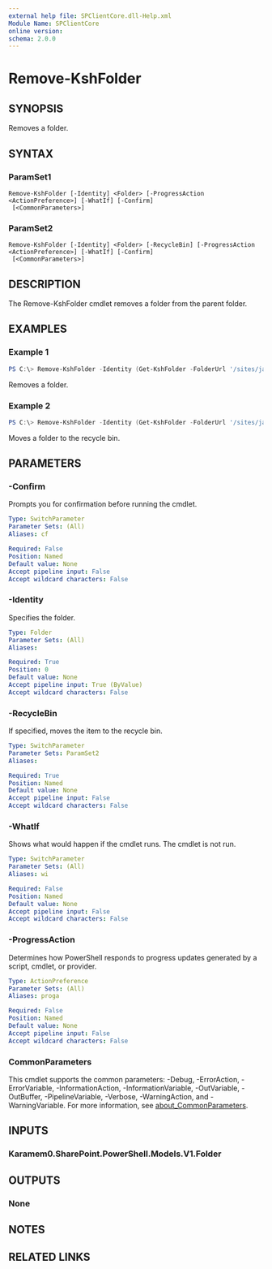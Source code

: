 ```yaml
---
external help file: SPClientCore.dll-Help.xml
Module Name: SPClientCore
online version:
schema: 2.0.0
---
```


# Remove-KshFolder

## SYNOPSIS
Removes a folder.

## SYNTAX

### ParamSet1
```
Remove-KshFolder [-Identity] <Folder> [-ProgressAction <ActionPreference>] [-WhatIf] [-Confirm]
 [<CommonParameters>]
```

### ParamSet2
```
Remove-KshFolder [-Identity] <Folder> [-RecycleBin] [-ProgressAction <ActionPreference>] [-WhatIf] [-Confirm]
 [<CommonParameters>]
```

## DESCRIPTION
The Remove-KshFolder cmdlet removes a folder from the parent folder.

## EXAMPLES

### Example 1
```powershell
PS C:\> Remove-KshFolder -Identity (Get-KshFolder -FolderUrl '/sites/japan/hr/Shared%20Documents/Templates')
```

Removes a folder.

### Example 2
```powershell
PS C:\> Remove-KshFolder -Identity (Get-KshFolder -FolderUrl '/sites/japan/hr/Shared%20Documents/Templates')-RecycleBin
```

Moves a folder to the recycle bin.

## PARAMETERS

### -Confirm
Prompts you for confirmation before running the cmdlet.

```yaml
Type: SwitchParameter
Parameter Sets: (All)
Aliases: cf

Required: False
Position: Named
Default value: None
Accept pipeline input: False
Accept wildcard characters: False
```

### -Identity
Specifies the folder.

```yaml
Type: Folder
Parameter Sets: (All)
Aliases:

Required: True
Position: 0
Default value: None
Accept pipeline input: True (ByValue)
Accept wildcard characters: False
```

### -RecycleBin
If specified, moves the item to the recycle bin.

```yaml
Type: SwitchParameter
Parameter Sets: ParamSet2
Aliases:

Required: True
Position: Named
Default value: None
Accept pipeline input: False
Accept wildcard characters: False
```

### -WhatIf
Shows what would happen if the cmdlet runs. The cmdlet is not run.

```yaml
Type: SwitchParameter
Parameter Sets: (All)
Aliases: wi

Required: False
Position: Named
Default value: None
Accept pipeline input: False
Accept wildcard characters: False
```

### -ProgressAction
Determines how PowerShell responds to progress updates generated by a script, cmdlet, or provider.

```yaml
Type: ActionPreference
Parameter Sets: (All)
Aliases: proga

Required: False
Position: Named
Default value: None
Accept pipeline input: False
Accept wildcard characters: False
```

### CommonParameters
This cmdlet supports the common parameters: -Debug, -ErrorAction, -ErrorVariable, -InformationAction, -InformationVariable, -OutVariable, -OutBuffer, -PipelineVariable, -Verbose, -WarningAction, and -WarningVariable. For more information, see [about_CommonParameters](http://go.microsoft.com/fwlink/?LinkID=113216).

## INPUTS

### Karamem0.SharePoint.PowerShell.Models.V1.Folder

## OUTPUTS

### None

## NOTES

## RELATED LINKS
